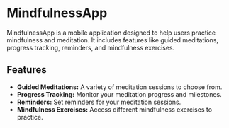 # MindfulnessApp

MindfulnessApp is a mobile application designed to help users practice mindfulness and meditation. It includes features like guided meditations, progress tracking, reminders, and mindfulness exercises.

## Features

- **Guided Meditations:** A variety of meditation sessions to choose from.
- **Progress Tracking:** Monitor your meditation progress and milestones.
- **Reminders:** Set reminders for your meditation sessions.
- **Mindfulness Exercises:** Access different mindfulness exercises to practice.


